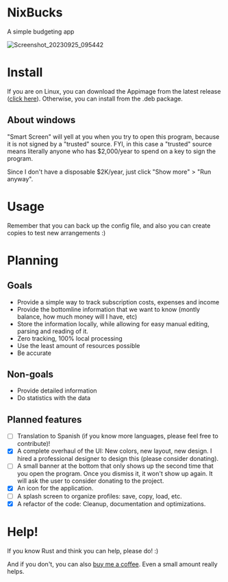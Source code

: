 # NixBucks
A simple budgeting app

![Screenshot_20230925_095442](https://github.com/margual56/nix-bucks/assets/30444886/85addccb-8df7-4652-b33d-92161c61c80a)

# Install
If you are on Linux, you can download the Appimage from the latest release ([click here](https://github.com/margual56/nix-bucks/releases)).
Otherwise, you can install from the .deb package.

## About windows
"Smart Screen" will yell at you when you try to open this program, because it is not signed by a "trusted" source.
FYI, in this case a "trusted" source means literally anyone who has $2,000/year to spend on a key to sign the program.

Since I don't have a disposable $2K/year, just click "Show more" > "Run anyway".

# Usage
Remember that you can back up the config file, and also you can create copies to test new arrangements :)

# Planning
## Goals
- Provide a simple way to track subscription costs, expenses and income
- Provide the bottomline information that we want to know (montly balance, how much money will I have, etc)
- Store the information locally, while allowing for easy manual editing, parsing and reading of it.
- Zero tracking, 100% local processing
- Use the least amount of resources possible
- Be accurate

## Non-goals
- Provide detailed information
- Do statistics with the data

## Planned features
- [ ] Translation to Spanish (if you know more languages, please feel free to contribute)!
- [x] A complete overhaul of the UI: New colors, new layout, new design. I hired a professional designer to design this (please consider donating).
- [ ] A small banner at the bottom that only shows up the second time that you open the program. Once you dismiss it, it won't show up again. It will ask the user to consider donating to the project.
- [x] An icon for the application.
- [ ] A splash screen to organize profiles: save, copy, load, etc.
- [x] A refactor of the code: Cleanup, documentation and optimizations.

# Help!
If you know Rust and think you can help, please do! :)

And if you don't, you can also [buy me a coffee](https://ko-fi.com/margual56). Even a small amount really helps.

